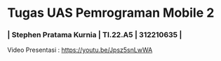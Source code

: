 # Tugas UAS Pemrograman Mobile 2

### | Stephen Pratama Kurnia | TI.22.A5 | 312210635 |

Video Presentasi :
https://youtu.be/Jpsz5snLwWA
